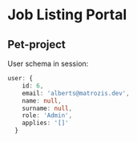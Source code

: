 # Job Listing Portal

## Pet-project

User schema in session:

```ts
user: {
    id: 6,
    email: 'alberts@matrozis.dev',
    name: null,
    surname: null,
    role: 'Admin',
    applies: '[]'
  }
```
